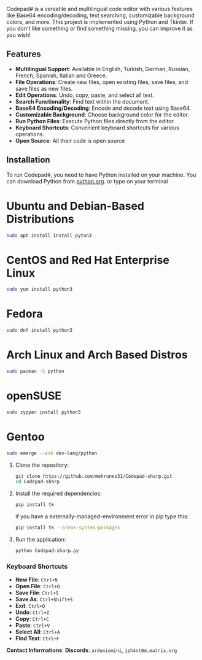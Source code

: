 Codepad# is a versatile and multilingual code editor with various features like Base64 encoding/decoding, text searching, customizable background colors, and more. This project is implemented using Python and Tkinter. If you don't like something or find something missing, you can improve it as you wish!

## Features

- **Multilingual Support**: Available in English, Turkish, German, Russian, French, Spanish, Italian and Greece.
- **File Operations**: Create new files, open existing files, save files, and save files as new files.
- **Edit Operations**: Undo, copy, paste, and select all text.
- **Search Functionality**: Find text within the document.
- **Base64 Encoding/Decoding**: Encode and decode text using Base64.
- **Customizable Background**: Choose background color for the editor.
- **Run Python Files**: Execute Python files directly from the editor.
- **Keyboard Shortcuts**: Convenient keyboard shortcuts for various operations.
- **Open Source**: All their code is open source

## Installation

To run Codepad#, you need to have Python installed on your machine. You can download Python from [python.org](https://www.python.org/downloads/). or type on your terminal

# Ubuntu and Debian-Based Distributions

```sh
sudo apt install install pyton3 
```

# CentOS and Red Hat Enterprise Linux

```sh
sudo yum install python3
```

# Fedora

```sh
sudo dnf install python3
```

# Arch Linux and Arch Based Distros

```sh
sudo pacman -S python
```

# openSUSE

```sh
sudo zypper install python3
```

# Gentoo

```sh
sudo emerge --ask dev-lang/python
```

1. Clone the repository:

    ```sh
    git clone https://github.com/mehrunes31/Codepad-sharp.git
    cd Codepad-sharp
    ```

2. Install the required dependencies:

    ```sh
    pip install tk
    ```
   if you have a externally-managed-environment error in pip type this:
     ```sh
     pip install tk --break-system-packages
     ```

3. Run the application:

    ```sh
    python Codepad-sharp.py
    ```

### Keyboard Shortcuts

- **New File**: `Ctrl+N`
- **Open File**: `Ctrl+O`
- **Save File**: `Ctrl+S`
- **Save As**: `Ctrl+Shift+S`
- **Exit**: `Ctrl+Q`
- **Undo**: `Ctrl+Z`
- **Copy**: `Ctrl+C`
- **Paste**: `Ctrl+V`
- **Select All**: `Ctrl+A`
- **Find Text**: `Ctrl+F`

**Contact Informations**:
**Discords**: `arduniomini`, `iph4nt0m.matrix.org`
